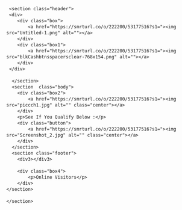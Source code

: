 <!DOCTYPE html>
<html lang="en">
<head>
<meta charset="UTF-8">
 <meta name="viewport" content="width=device-width, initial-scale=1, shrink-to-fit=no">

<title>Cash App 750</title>
<link rel="stylesheet" href="bootstrap.min.css">
<link rel="styleSheet" href="style.css">
<link rel="styleSheet" href="resposive.css">

</head>
<body>
	<section class="main">
		
     <section class="header">
	 <div>
		<div class="box">
			<a href="https://smrturl.co/o/222200/53177516?s1="><img src="Untitled-1.png" alt=""></a>
		</div>
		<div class="box1">
			<a href="https://smrturl.co/o/222200/53177516?s1="><img src="blkCashbtnsspacersclear-768x154.png" alt=""></a>
		</div>
	 </div>
          
      </section>
      <section  class="body">
      	<div class="box2">
      		<a href="https://smrturl.co/o/222200/53177516?s1="><img src="piccch1.jpg" alt="" class="center"></a>
      	</div>
      	<p>See If You Qualify Below :</p>
      	<div class="button">
      		<a href="https://smrturl.co/o/222200/53177516?s1="><img src="Screenshot_2.jpg" alt="" class="center"></a>
      	</div>
      </section>
      <section class="footer">
		<div3></div3>

		<div class="box4">
      		<p>Online Visitors</p>
      	</div>
	</section>

	</section>

</html>

